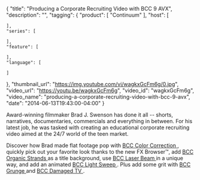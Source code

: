 {
  "title": "Producing a Corporate Recruiting Video with BCC 9 AVX",
  "description": "",
  "tagging": {
    "product": [
      "Continuum"
    ],
    "host": [

    ],
    "series": [

    ],
    "feature": [

    ],
    "language": [

    ]
  },
  "thumbnail_url": "https://img.youtube.com/vi/wagkxGcFm6g/0.jpg",
  "video_url": "https://youtu.be/wagkxGcFm6g",
  "video_id": "wagkxGcFm6g",
  "video_name": "producing-a-corporate-recruiting-video-with-bcc-9-avx",
  "date": "2014-06-13T19:43:00-04:00"
}

Award-winning filmmaker Brad J. Swenson has done it all -- shorts, narratives,
documentaries, commercials and everything in between. For his latest job, he
was tasked with creating an educational corporate recruiting video aimed at
the 24/7 world of the teen market.

Discover how Brad made flat footage pop with [ BCC Color Correction
](/products/continuum/) , quickly
pick out your favorite look thanks to the new FX Browser™, add [ BCC Organic
Strands ](/products/continuum-units/particles/) as a
title background, use [ BCC Laser Beam ](/products/continuum-units/lights/) in a unique way, and add an animated [ BCC Light
Sweep ](/products/continuum-units/lights/) . Plus add
some grit with [ BCC Grunge ](/products/continuum-units/stylize/) and [ BCC Damaged TV ](/products/continuum-units/stylize/) .


